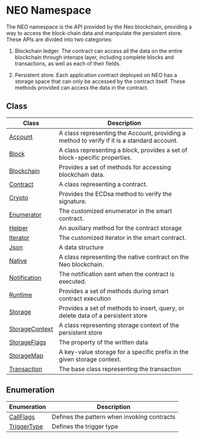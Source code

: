 # NEO Namespace

The NEO namespace is the API provided by the Neo blockchain, providing a way to access the block-chain data and manipulate the persistent store. These APIs are divided into two categories:

1. Blockchain ledger. The contract can access all the data on the entire blockchain through interops layer, including complete blocks and transactions, as well as each of their fields.

2. Persistent store. Each application contract deployed on NEO has a storage space that can only be accessed by the contract itself. These methods provided can access the data in the contract.

## Class

| Class | Description |
| ---------------------------------------- | ---------------------- |
| [Account](neo/Account.md)          | A class representing the Account, providing a method to verify if it is a standard account. |
| [Block](neo/Block.md)              | A class representing a block, provides a set of block-specific properties. |
| [Blockchain](neo/Blockchain.md)    | Provides a set of methods for accessing blockchain data.    |
| [Contract](neo/Contract.md)        | A class representing a contract.                |
| [Crypto](neo/Crypto.md) | Provides the ECDsa method to verify the signature. |
| [Enumerator](neo/Enumerator.md) | The customized enumerator in the smart contract. |
| [Helper](neo/Helper.md) | An auxiliary method for the contract storage |
| [Iterator](neo/Iterator.md) | The customized iterator in the smart contract. |
| [Json](neo/Json.md) | A data structure |
| [Native](neo/Native.md) | A class representing the native contract on the Neo blockchain. |
| [Notification](neo/Notification.md) | The notification sent when the contract is executed. |
| [Runtime](neo/Runtime.md)          | Provides a set of methods during smart contract execution   |
| [Storage](neo/Storage.md)          | Provides a set of methods to insert, query, or delete data of a persistent store   |
| [StorageContext](neo/StorageContext.md) | A class representing storage context of the persistent store  |
| [StorageFlags](neo/StorageFlags.md) | The property of the written data |
| [StorageMap](neo/StorageMap.md) | A key-value storage for a specific prefix in the given storage context. |
| [Transaction](neo/Transaction.md)  |  The base class representing the transaction            |

## Enumeration

| Enumeration | Description |
| ---------------------------------------- | ----------------------- |
| [CallFlags](neo/CallFlags.md) | Defines the pattern when invoking contracts |
| [TriggerType](neo/TriggerType.md) | Defines the trigger type |
